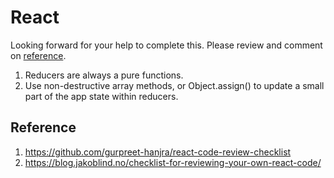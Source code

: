 # React

Looking forward for your help to complete this. Please review and comment on [reference](#reference).

1. Reducers are always a pure functions.
2. Use non-destructive array methods, or Object.assign() to update a small part of the app state within reducers.

## Reference

1. https://github.com/gurpreet-hanjra/react-code-review-checklist
2. https://blog.jakoblind.no/checklist-for-reviewing-your-own-react-code/